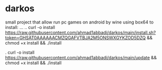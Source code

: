 # darkos
small project that allow run pc games on android by wine using box64 
to 
install:
...
..
curl -o install https://raw.githubusercontent.com/ahmad1abbadi/darkos/main/install.sh?token=GHSAT0AAAAAACMZQGAFVTBJA2M5ONSWXGYKZOD5DZQ && chmod +x install && ./install

.
curl -o install https://raw.githubusercontent.com/ahmad1abbadi/darkos/main/update && chmod +x install && ./install
